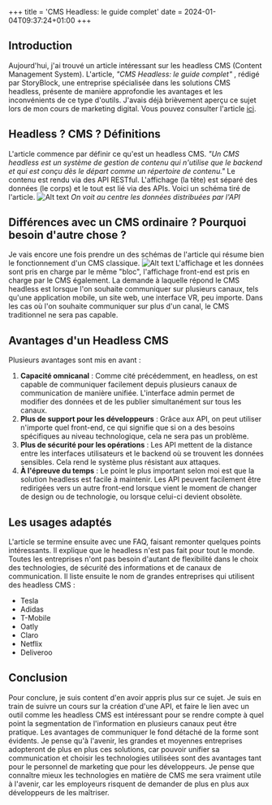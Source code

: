 +++
title = 'CMS Headless: le guide complet'
date = 2024-01-04T09:37:24+01:00
+++
## Introduction

Aujourd'hui, j'ai trouvé un article intéressant sur les headless CMS (Content Management System). L'article, *"CMS Headless: le guide complet"* , rédigé par StoryBlock, une entreprise spécialisée dans les solutions CMS headless, présente de manière approfondie les avantages et les inconvénients de ce type d'outils. J'avais déjà brièvement aperçu ce sujet lors de mon cours de marketing digital.
Vous pouvez consulter l'article [ici](https://www.storyblok.com/fr/tp/headless-cms-explique).

## Headless ? CMS ? Définitions
L'article commence par définir ce qu'est un headless CMS. *"Un CMS headless est un système de gestion de contenu qui n'utilise que le backend et qui est conçu dès le départ comme un répertoire de contenu."* Le contenu est rendu via des API RESTful. L'affichage (la tête) est séparé des données (le corps) et le tout est lié via des APIs. Voici un schéma tiré de l'article.
![Alt text](/posts/hCMS.webp)
*On voit au centre les données distribuées par l'API*

## Différences avec un CMS ordinaire ? Pourquoi besoin d'autre chose ?
Je vais encore une fois prendre un des schémas de l'article qui résume bien le fonctionnement d'un CMS classique.
![Alt text](/posts/CMS.webp)
L'affichage et les données sont pris en charge par le même "bloc", l'affichage front-end est pris en charge par le CMS également. La demande à laquelle répond le CMS headless est lorsque l'on souhaite communiquer sur plusieurs canaux, tels qu'une application mobile, un site web, une interface VR, peu importe. Dans les cas où l'on souhaite communiquer sur plus d'un canal, le CMS traditionnel ne sera pas capable.

## Avantages d'un Headless CMS
Plusieurs avantages sont mis en avant :
1. **Capacité omnicanal** : Comme cité précédemment, en headless, on est capable de communiquer facilement depuis plusieurs canaux de communication de manière unifiée. L'interface admin permet de modifier des données et de les publier simultanément sur tous les canaux.
2. **Plus de support pour les développeurs** : Grâce aux API, on peut utiliser n'importe quel front-end, ce qui signifie que si on a des besoins spécifiques au niveau technologique, cela ne sera pas un problème.
3. **Plus de sécurité pour les opérations** : Les API mettent de la distance entre les interfaces utilisateurs et le backend où se trouvent les données sensibles. Cela rend le système plus résistant aux attaques.
4. **À l'épreuve du temps** : Le point le plus important selon moi est que la solution headless est facile à maintenir. Les API peuvent facilement être redirigées vers un autre front-end lorsque vient le moment de changer de design ou de technologie, ou lorsque celui-ci devient obsolète.

## Les usages adaptés
L'article se termine ensuite avec une FAQ, faisant remonter quelques points intéressants. Il explique que le headless n'est pas fait pour tout le monde. Toutes les entreprises n'ont pas besoin d'autant de flexibilité dans le choix des technologies, de sécurité des informations et de canaux de communication.
Il liste ensuite le nom de grandes entreprises qui utilisent des headless CMS :
- Tesla
- Adidas
- T-Mobile
- Oatly
- Claro
- Netflix
- Deliveroo

## Conclusion
Pour conclure, je suis content d'en avoir appris plus sur ce sujet. Je suis en train de suivre un cours sur la création d'une API, et faire le lien avec un outil comme les headless CMS est intéressant pour se rendre compte à quel point la segmentation de l'information en plusieurs canaux peut être pratique. Les avantages de communiquer le fond détaché de la forme sont évidents. Je pense qu'à l'avenir, les grandes et moyennes entreprises adopteront de plus en plus ces solutions, car pouvoir unifier sa communication et choisir les technologies utilisées sont des avantages tant pour le personnel de marketing que pour les développeurs. Je pense que connaître mieux les technologies en matière de CMS me sera vraiment utile à l'avenir, car les employeurs risquent de demander de plus en plus aux développeurs de les maîtriser.
